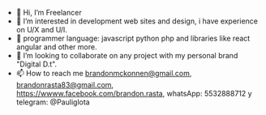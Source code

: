 - 👋 Hi, I’m Freelancer
- 👀 I’m interested in development web sites and design, i have experience on U/X and U/I.
- 🌱 programmer language: javascript python php and libraries like react angular and other more.
- 💞️ I’m looking to collaborate on any project with my personal brand "Digital D.t".
- 📫 How to reach me brandonmckonnen@gmail.com, brandonrasta83@gmail.com, https://wwww.facebook.com/brandon.rasta, whatsApp: 5532888712 y telegram: @Pauliglota


<!---
Brandon-Moreno/Brandon-Moreno is a ✨ special ✨ repository because its `README.md` (this file) appears on your GitHub profile.
You can click the Preview link to take a look at your changes.
--->
